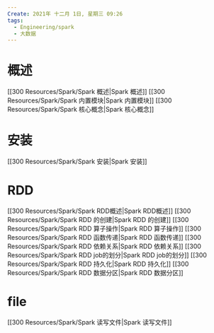 ```yaml
---
Create: 2021年 十二月 1日, 星期三 09:26
tags: 
  - Engineering/spark
  - 大数据
---
```




# 概述
[[300 Resources/Spark/Spark 概述|Spark 概述]]
[[300 Resources/Spark/Spark 内置模块|Spark 内置模块]]
[[300 Resources/Spark/Spark 核心概念|Spark 核心概念]]

# 安装
[[300 Resources/Spark/Spark 安装|Spark 安装]]

# RDD
[[300 Resources/Spark/Spark RDD概述|Spark RDD概述]]
[[300 Resources/Spark/Spark RDD 的创建|Spark RDD 的创建]]
[[300 Resources/Spark/Spark RDD 算子操作|Spark RDD 算子操作]]
[[300 Resources/Spark/Spark RDD 函数传递|Spark RDD 函数传递]]
[[300 Resources/Spark/Spark RDD 依赖关系|Spark RDD 依赖关系]]
[[300 Resources/Spark/Spark RDD job的划分|Spark RDD job的划分]]
[[300 Resources/Spark/Spark RDD 持久化|Spark RDD 持久化]]
[[300 Resources/Spark/Spark RDD 数据分区|Spark RDD 数据分区]]


# file
[[300 Resources/Spark/Spark 读写文件|Spark 读写文件]]